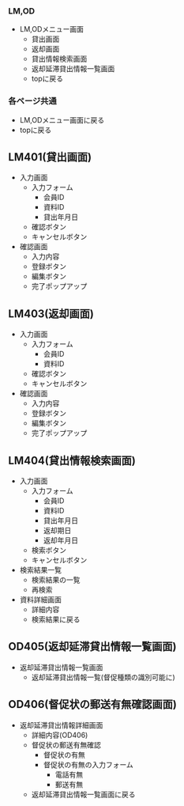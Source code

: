 ### LM,OD
- LM,ODメニュー画面
  - 貸出画面
  - 返却画面
  - 貸出情報検索画面
  - 返却延滞貸出情報一覧画面
  - topに戻る

### 各ページ共通
- LM,ODメニュー画面に戻る
- topに戻る

## LM401(貸出画面)
- 入力画面
  - 入力フォーム
    - 会員ID
    - 資料ID
    - 貸出年月日
  - 確認ボタン 
  - キャンセルボタン
- 確認画面
    - 入力内容
    - 登録ボタン
    - 編集ボタン
    - 完了ポップアップ

## LM403(返却画面)
- 入力画面
  - 入力フォーム
    - 会員ID
    - 資料ID
  - 確認ボタン 
  - キャンセルボタン
- 確認画面
    - 入力内容
    - 登録ボタン
    - 編集ボタン
    - 完了ポップアップ

## LM404(貸出情報検索画面)
- 入力画面
  - 入力フォーム
    - 会員ID
    - 資料ID
    - 貸出年月日
    - 返却期日
    - 返却年月日
  - 検索ボタン 
  - キャンセルボタン
- 検索結果一覧
  - 検索結果の一覧
  - 再検索
- 資料詳細画面
  -  詳細内容
  -  検索結果に戻る

## OD405(返却延滞貸出情報一覧画面)
- 返却延滞貸出情報一覧画面
  - 返却延滞貸出情報一覧(督促種類の識別可能に)


## OD406(督促状の郵送有無確認画面)
- 返却延滞貸出情報詳細画面
  -  詳細内容(OD406)
  - 督促状の郵送有無確認
    - 督促状の有無
    - 督促状の有無の入力フォーム
      - 電話有無
      - 郵送有無
  - 返却延滞貸出情報一覧画面に戻る
